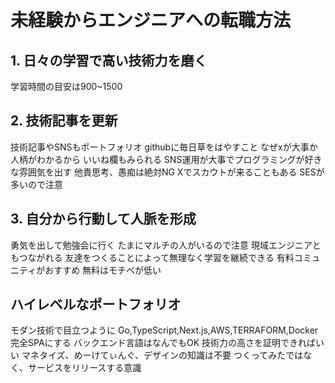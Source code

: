 
# 未経験からエンジニアへの転職方法
## 1. 日々の学習で高い技術力を磨く
学習時間の目安は900~1500
## 2. 技術記事を更新
技術記事やSNSもポートフォリオ
githubに毎日草をはやすこと
なぜxが大事か
人柄がわかるから
いいね欄もみられる
SNS運用が大事でプログラミングが好きな雰囲気を出す
他責思考、愚痴は絶対NG
Xでスカウトが来ることもある
SESが多いので注意
## 3. 自分から行動して人脈を形成
勇気を出して勉強会に行く
たまにマルチの人がいるので注意
現域エンジニアともつながれる
友達をつくることによって無理なく学習を継続できる
有料コミュニティがおすすめ
無料はモチベが低い
## ハイレベルなポートフォリオ 
モダン技術で目立つように
Go,TypeScript,Next.js,AWS,TERRAFORM,Docker
完全SPAにする
バックエンド言語はなんでもOK
技術力の高さを証明できればいい
マネタイズ、めーけてぃんぐ、デザインの知識は不要
つくってみたではなく、サービスをリリースする意識